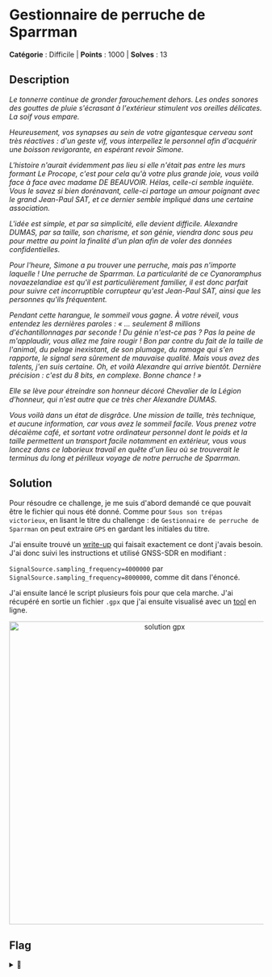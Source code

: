 # Gestionnaire de perruche de Sparrman

**Catégorie** : Difficile | **Points** : 1000 | **Solves** : 13

## Description

*Le tonnerre continue de gronder farouchement dehors. Les ondes sonores des gouttes de pluie s'écrasant à l'extérieur stimulent vos oreilles délicates. La soif vous empare.*

*Heureusement, vos synapses au sein de votre gigantesque cerveau sont très réactives : d'un geste vif, vous interpellez le personnel afin d'acquérir une boisson revigorante, en espérant revoir Simone.*

*L'histoire n'aurait évidemment pas lieu si elle n'était pas entre les murs formant Le Procope, c'est pour cela qu'à votre plus grande joie, vous voilà face à face avec madame DE BEAUVOIR. Hélas, celle-ci semble inquiète. Vous le savez si bien dorénavant, celle-ci partage un amour poignant avec le grand Jean-Paul SAT, et ce dernier semble impliqué dans une certaine association.*

*L'idée est simple, et par sa simplicité, elle devient difficile. Alexandre DUMAS, par sa taille, son charisme, et son génie, viendra donc sous peu pour mettre au point la finalité d'un plan afin de voler des données confidentielles.*

*Pour l'heure, Simone a pu trouver une perruche, mais pas n'importe laquelle ! Une perruche de Sparrman. La particularité de ce Cyanoramphus novaezelandiae est qu'il est particulièrement familier, il est donc parfait pour suivre cet incorruptible corrupteur qu'est Jean-Paul SAT, ainsi que les personnes qu'ils fréquentent.*

*Pendant cette harangue, le sommeil vous gagne. À votre réveil, vous entendez les dernières paroles : « ... seulement 8 millions d'échantillonnages par seconde ! Du génie n'est-ce pas ? Pas la peine de m'applaudir, vous allez me faire rougir ! Bon par contre du fait de la taille de l'animal, du pelage inexistant, de son plumage, du ramage qui s'en rapporte, le signal sera sûrement de mauvaise qualité. Mais vous avez des talents, j'en suis certaine. Oh, et voilà Alexandre qui arrive bientôt. Dernière précision : c'est du 8 bits, en complexe. Bonne chance ! »*

*Elle se lève pour étreindre son honneur décoré Chevalier de la Légion d'honneur, qui n'est autre que ce très cher Alexandre DUMAS.*

*Vous voilà dans un état de disgrâce. Une mission de taille, très technique, et aucune information, car vous avez le sommeil facile. Vous prenez votre décaième café, et sortant votre ordinateur personnel dont le poids et la taille permettent un transport facile notamment en extérieur, vous vous lancez dans ce laborieux travail en quête d'un lieu où se trouverait le terminus du long et périlleux voyage de notre perruche de Sparrman.*

## Solution

Pour résoudre ce challenge, je me suis d'abord demandé ce que pouvait être le fichier qui nous été donné. Comme pour ``Sous son trépas victorieux``, en lisant le titre du challenge : de ``Gestionnaire de perruche de Sparrman`` on peut extraire ``GPS`` en gardant les initiales du titre.

J'ai ensuite trouvé un [write-up](https://gnss-sdr.org/my-first-fix/) qui faisait exactement ce dont j'avais besoin. J'ai donc suivi les instructions et utilisé GNSS-SDR en modifiant :

``SignalSource.sampling_frequency=4000000`` par ``SignalSource.sampling_frequency=8000000``, comme dit dans l'énoncé.

J'ai ensuite lancé le script plusieurs fois pour que cela marche. J'ai récupéré en sortie un fichier ``.gpx`` que j'ai ensuite visualisé avec un [tool](https://www.gpsvisualizer.com/) en ligne.

<p align="center">
  <img src="solution.png" alt="solution gpx" width="600">
</p>

## Flag

<details>
<summary>🚩</summary>

```
404CTF{ecole_de_kouaoua}
```